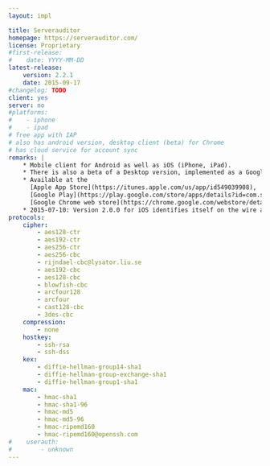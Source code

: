 ```yaml
---
layout: impl

title: Serverauditor
homepage: https://serverauditor.com/
license: Proprietary
#first-release:
#    date: YYYY-MM-DD
latest-release:
    version: 2.2.1
    date: 2015-09-17
#changelog: TODO
client: yes
server: no
#platforms:
#    - iphone
#    - ipad
# free app with IAP
# also has android version, desktop client (beta) for Chrome
# has cloud service for account sync
remarks: |
    * Mobile client for Android as well as iOS (iPhone, iPad).
    * There is also a beta of a Desktop version, implemented as a Google Chrome plugin.
    * Available at the
      [Apple App Store](https://itunes.apple.com/us/app/id549039908),
      [Google Play](https://play.google.com/store/apps/details?id=com.server.auditor.ssh.client),
      [Google Chrome web store](https://chrome.google.com/webstore/detail/serverauditor-ssh-client/fjcdjmmkgnkgihjnlbgcdamkadlkbmam?utm_source=chrome-ntp-icon).
    * 2015-07-10: Version 2.0.0 for iOS identifies itself on the wire as `SSH-2.0-libssh2_1.4.3`, so likely based on [libssh2](/impls/libssh2.html).
protocols:
    cipher:
        - aes128-ctr
        - aes192-ctr
        - aes256-ctr
        - aes256-cbc
        - rijndael-cbc@lysator.liu.se
        - aes192-cbc
        - aes128-cbc
        - blowfish-cbc
        - arcfour128
        - arcfour
        - cast128-cbc
        - 3des-cbc
    compression:
        - none
    hostkey:
        - ssh-rsa
        - ssh-dss
    kex:
        - diffie-hellman-group14-sha1
        - diffie-hellman-group-exchange-sha1
        - diffie-hellman-group1-sha1
    mac:
        - hmac-sha1
        - hmac-sha1-96
        - hmac-md5
        - hmac-md5-96
        - hmac-ripemd160
        - hmac-ripemd160@openssh.com
#    userauth:
#        - unknown
---
```

